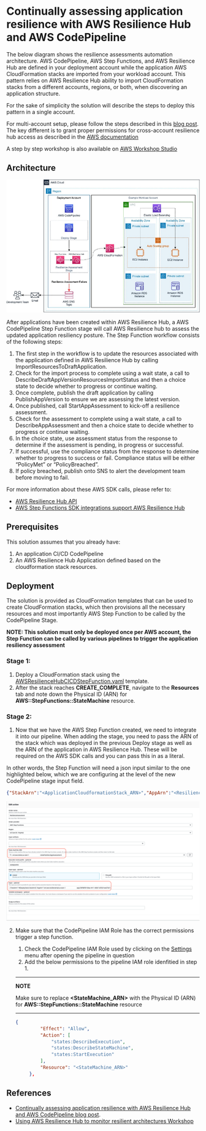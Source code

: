 # Continually assessing application resilience with AWS Resilience Hub and AWS CodePipeline

The below diagram shows the resilience assessments automation architecture. AWS CodePipeline, AWS Step Functions, and AWS Resilience Hub are defined in your deployment account while the application AWS CloudFormation stacks are imported from your workload account. This pattern relies on AWS Resilience Hub ability to import CloudFormation stacks from a different accounts, regions, or both, when discovering an application structure.

For the sake of simplicity the solution will describe the steps to deploy this pattern in a single account. 

For multi-account setup, please follow the steps described in this [blog post](https://aws.amazon.com/blogs/architecture/continually-assessing-application-resilience-with-aws-resilience-hub-and-aws-codepipeline/). The key different is to grant proper permissions for cross-account resilience hub access as described in the [AWS documentation](https://docs.aws.amazon.com/resilience-hub/latest/userguide/security-iam-resilience-hub-permissions.html#security-iam-resilience-hub-multi-account)

A step by step workshop is also available on [AWS Workshop Studio](https://catalog.us-east-1.prod.workshops.aws/workshops/2a54eaaf-51ee-4373-a3da-2bf4e8bb6dd3/en-US/cicd-integration)
## Architecture

![Architecture](./images/ResilienceHubCICDArchitecture.jpg)

After applications have been created within AWS Resilience Hub, a AWS CodePipeline Step Function stage will call AWS Resilience hub to assess the updated application resiliency posture. 
The Step Function workflow consists of the following steps:
1. The first step in the workflow is to update the resources associated with the application defined in AWS Resilience Hub by calling ImportResourcesToDraftApplication.
2. Check for the import process to complete using a wait state, a call to DescribeDraftAppVersionResourcesImportStatus and then a choice state to decide whether to progress or continue waiting.
3. Once complete, publish the draft application by calling PublishAppVersion to ensure we are assessing the latest version.
4. Once published, call StartAppAssessment to kick-off a resilience assessment.
5. Check for the assessment to complete using a wait state, a call to DescribeAppAssessment and then a choice state to decide whether to progress or continue waiting.
6. In the choice state, use assessment status from the response to determine if the assessment is pending, in progress or successful.
7. If successful, use the compliance status from the response to determine whether to progress to success or fail. Compliance status will be either “PolicyMet” or “PolicyBreached”.
8. If policy breached, publish onto SNS to alert the development team before moving to fail.

For more information about these AWS SDK calls, please refer to:
- [AWS Resilience Hub API](https://docs.aws.amazon.com/resilience-hub/latest/APIReference/Welcome.html)
- [AWS Step Functions SDK integrations support AWS Resilience Hub](https://aws.amazon.com/about-aws/whats-new/2022/04/aws-step-functions-expands-support-over-20-new-aws-sdk-integrations/)

## Prerequisites

This solution assumes that you already have:

1. An application CI/CD CodePipeline
2. An AWS Resilience Hub Application defined based on the cloudformation stack resources.

## Deployment

The solution is provided as CloudFormation templates that can be used to create CloudFormation stacks, which then provisions all the necessary resources and most importantly AWS Step Function to be called by the CodePipeline Stage.

**NOTE: This solution must only be deployed once per AWS account, the Step Function can be called by various pipelines to trigger the application resiliency assessment**

### Stage 1:

1. Deploy a CloudFormation stack using the [AWSResilienceHubCICDStepFunction.yaml](./AWSResilienceHubCICDStepFunction.yaml) template.
2. After the stack reaches **CREATE_COMPLETE**, navigate to the **Resources** tab and note down the Physical ID (ARN) for **AWS::StepFunctions::StateMachine** resource.

### Stage 2:

1. Now that we have the AWS Step Function created, we need to integrate it into our pipeline. When adding the stage, you need to pass the ARN of the stack which was deployed in the previous Deploy stage as well as the ARN of the application in AWS Resilience Hub. These will be required on the AWS SDK calls and you can pass this in as a literal.

In other words, the Step Function will need a json input similar to the one highlighted below, which we are configuring at the level of the new CodePipeline stage input field.
```json
{"StackArn":"<ApplicationCloudformationStack_ARN>","AppArn":"<ResilienceHubApplication_ARN>"}
```
![ResilienceHubARN](./images/AWS-CodePipeline-stage-step-function-input.png)

2. Make sure that the CodePipeline IAM Role has the correct permissions trigger a step function.
   1.  Check the CodePipeline IAM Role used by clicking on the [Settings](https://docs.aws.amazon.com/codepipeline/latest/userguide/pipelines-create-service-role-console.html) menu after opening the pipeline in question
   2. Add the below permissions to the pipeline IAM role idenfitied in step 1.
   
   ---
    **NOTE**

   Make sure to replace **<StateMachine_ARN>** with the Physical ID (ARN) for **AWS::StepFunctions::StateMachine** resource
   
   ---

   ```json
   {
            "Effect": "Allow",
            "Action": [
                "states:DescribeExecution",
                "states:DescribeStateMachine",
                "states:StartExecution"
            ],
            "Resource": "<StateMachine_ARN>"
        },
   ```

## References
- [Continually assessing application resilience with AWS Resilience Hub and AWS CodePipeline blog post](https://aws.amazon.com/blogs/architecture/continually-assessing-application-resilience-with-aws-resilience-hub-and-aws-codepipeline/).
- [Using AWS Resilience Hub to monitor resilient architectures Workshop](https://catalog.us-east-1.prod.workshops.aws/workshops/2a54eaaf-51ee-4373-a3da-2bf4e8bb6dd3/en-US)
